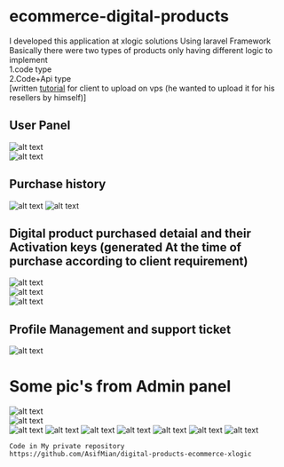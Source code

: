 # ecommerce-digital-products
I developed this application at xlogic solutions Using laravel Framework\
  Basically there were two types of products only having different logic to implement\
    1.code type\
    2.Code+Api type\
[written [tutorial](https://github.com/AsifMian/ecommerce-digital-products/blob/main/How%20to%20deploy%20the%20digital.docx) for client to upload on vps (he wanted to upload it for his resellers by himself)]
## User Panel
![alt text](https://github.com/AsifMian/ecommerce-digital-products/blob/main/9.png)<br>
![alt text](https://github.com/AsifMian/ecommerce-digital-products/blob/main/1.png)
## Purchase history
![alt text](https://github.com/AsifMian/ecommerce-digital-products/blob/main/2.png)
![alt text](https://github.com/AsifMian/ecommerce-digital-products/blob/main/3.png)

## Digital product purchased detaial and their Activation keys (generated At the time of purchase according to client requirement)<br>
![alt text](https://github.com/AsifMian/ecommerce-digital-products/blob/main/4.png)<br>
![alt text](https://github.com/AsifMian/ecommerce-digital-products/blob/main/5.png)<br>
![alt text](https://github.com/AsifMian/ecommerce-digital-products/blob/main/7.png)<br>

## Profile Management and support ticket<br>
![alt text](https://github.com/AsifMian/ecommerce-digital-products/blob/main/8.png)<br>

# Some pic's from Admin panel<br/>

![alt text](https://github.com/AsifMian/ecommerce-digital-products/blob/main/10.png)<br/>
![alt text](https://github.com/AsifMian/ecommerce-digital-products/blob/main/11.png)<br/>
![alt text](https://github.com/AsifMian/ecommerce-digital-products/blob/main/12.png)
![alt text](https://github.com/AsifMian/ecommerce-digital-products/blob/main/13.png)
![alt text](https://github.com/AsifMian/ecommerce-digital-products/blob/main/14.png)
![alt text](https://github.com/AsifMian/ecommerce-digital-products/blob/main/16.png)
![alt text](https://github.com/AsifMian/ecommerce-digital-products/blob/main/15.png)
![alt text](https://github.com/AsifMian/ecommerce-digital-products/blob/main/17.png)
![alt text](https://github.com/AsifMian/ecommerce-digital-products/blob/main/18.png)


```
Code in My private repository
https://github.com/AsifMian/digital-products-ecommerce-xlogic

```
